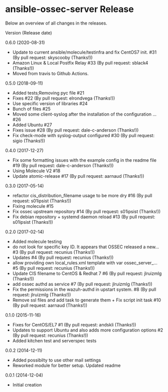 # ansible-ossec-server Release

Below an overview of all changes in the releases.

Version (Release date)

0.6.0   (2020-08-31)

  * Update to current ansible/molecule/testinfra and fix CentOS7 init. #31 (By pull request: skyscooby (Thanks!))
  * Amazon Linux & Local Postfix Relay #33 (By pull request: sblack4 (Thanks!))
  * Moved from travis to Github Actions.

0.5.0   (2018-09-11)

  * Added tests;Removing pyc file #21
  * Fixes #22 (By pull request: elrondvega (Thanks!))
  * Use specific version of libraries #24
  * Bunch of files #25
  * Moved some client-syslog after the installation of the configuration … #26
  * Added Ubuntu #27
  * Fixes issue #28 (By pull request: dale-c-anderson (Thanks!))
  * Fix check-mode with syslog-output configured #30 (By pull request: sigio (Thanks!))

0.4.0   (2017-12-27)

  * Fix some formatting issues with the example config in the readme file #19 (By pull request: dale-c-anderson (Thanks!))
  * Using Molecule V2 #18
  * Update atomic-release #17 (By pull request: aarnaud (Thanks!))

0.3.0   (2017-05-14)

  * refactor cis_distribution_filename usage to be more dry #16 (By pull request: s01ipsist (Thanks!))
  * Fixing molecule #15
  * Fix ossec upstream repository #14 (By pull request: s01ipsist (Thanks!))
  * Fix debian repository + systemd daemon reload #13  (By pull request: s01ipsist (Thanks!))

0.2.0   (2017-02-14)

  * Added molecule testing
  * do not look for specific key ID. It appears that OSSEC released a new… #3 (By pull request: recunius (Thanks!))
  * Updates #4 (By pull request: recunius (Thanks!))
  * allow providing own local_rules.xml template with var ossec_server_… #5  (By pull request: recunius (Thanks!))
  * Update CIS filename to CentOS & Redhat 7 #6 (By pull request: jlruizmlg (Thanks!))
  * add ossec authd as service #7 (By pull request: jlruizmlg (Thanks!))
  * Fix the permissions in the wazuh-authd in upstart system. #8  (By pull request: jlruizmlg (Thanks!))
  * Remove ssl files and add task to generate them + Fix script init task #10 (By pull request: aarnaud (Thanks!))

0.1.0   (2015-11-16)

  * Fixes for CentOS/EL7 #1 (By pull request: andskli (Thanks!))
  * Updates to support Ubuntu and also adds more configuration options #2 (By pull request: recunius (Thanks!))
  * Added kitchen test and serverspec tests

0.0.2   (2014-12-11)

  * Added possibilty to use other mail settings
  * Reworked module for better setup. Updated readme

0.0.1   (2014-12-04)

  * Initial creation
